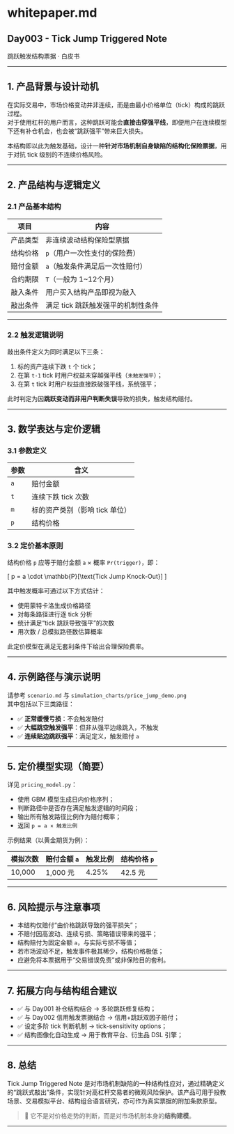 # whitepaper.md

## Day003 - Tick Jump Triggered Note  
跳跃触发结构票据 · 白皮书

---

## 1. 产品背景与设计动机

在实际交易中，市场价格变动并非连续，而是由最小价格单位（tick）构成的跳跃过程。  
对于使用杠杆的用户而言，这种跳跃可能会**直接击穿强平线**，即便用户在连续模型下还有补仓机会，也会被“跳跃强平”带来巨大损失。

本结构即以此为触发基础，设计一种**针对市场机制自身缺陷的结构化保险票据**，用于对抗 tick 级别的不连续价格风险。

---

## 2. 产品结构与逻辑定义

### 2.1 产品基本结构

| 项目         | 内容                                     |
|--------------|------------------------------------------|
| 产品类型     | 非连续波动结构保险型票据                 |
| 结构价格     | `p`（用户一次性支付的保险费）            |
| 赔付金额     | `a`（触发条件满足后一次性赔付）          |
| 合约期限     | `T`（一般为 1~12个月）                   |
| 敲入条件     | 用户买入结构产品即视为敲入               |
| 敲出条件     | 满足 tick 跳跃触发强平的机制性条件       |

---

### 2.2 触发逻辑说明

敲出条件定义为同时满足以下三条：

1. 标的资产连续下跌 `t` 个 tick；
2. 在第 `t-1` tick 时用户权益未穿越强平线（`未触发强平`）；
3. 在第 `t` tick 时用户权益直接跌破强平线，系统强平；

此时判定为因**跳跃变动而非用户判断失误**导致的损失，触发结构赔付。

---

## 3. 数学表达与定价逻辑

### 3.1 参数定义

| 参数 | 含义                       |
|------|----------------------------|
| `a`  | 赔付金额                   |
| `t`  | 连续下跌 tick 次数         |
| `m`  | 标的资产类别（影响 tick 单位） |
| `p`  | 结构价格                   |

### 3.2 定价基本原则

结构价格 `p` 应等于赔付金额 `a` × 概率 `Pr(trigger)`，即：

\[
p = a \cdot \mathbb{P}[\text{Tick Jump Knock-Out}]
\]

其中触发概率可通过以下方式估计：

- 使用蒙特卡洛生成价格路径
- 对每条路径进行逐 tick 分析
- 统计满足“tick 跳跃导致强平”的次数
- 用次数 / 总模拟路径数估算概率

此定价模型在满足无套利条件下给出合理保险费率。

---

## 4. 示例路径与演示说明

请参考 `scenario.md` 与 `simulation_charts/price_jump_demo.png`  
其中包括以下三类路径：

- ✅ **正常缓慢亏损**：不会触发赔付
- ✅ **大幅跳空触发强平**：但非从强平边缘跳入，不触发
- ✅ **连续贴边跳跃强平**：满足定义，触发赔付 `a`

---

## 5. 定价模型实现（简要）

详见 `pricing_model.py`：

- 使用 GBM 模型生成日内价格序列；
- 判断路径中是否存在满足触发逻辑的时间段；
- 输出所有触发路径比例作为赔付概率；
- 返回 `p = a × 触发比例`

示例结果（以黄金期货为例）：

| 模拟次数 | 赔付金额 `a` | 触发比例 | 结构价格 `p` |
|----------|---------------|-----------|---------------|
| 10,000   | 1,000 元      | 4.25%     | 42.5 元       |

---

## 6. 风险提示与注意事项

- 本结构仅赔付“由价格跳跃导致的强平损失”；
- 不赔付因高波动、连续亏损、策略错误带来的强平；
- 结构赔付为固定金额 `a`，与实际亏损不等值；
- 若市场波动不足，触发事件极其稀少，结构价格极低；
- 应避免将本票据用于“交易错误免责”或非保险目的套利。

---

## 7. 拓展方向与结构组合建议

- ✅ 与 Day001 补仓结构结合 → 多轮跳跃修复结构；
- ✅ 与 Day002 信用触发票据结合 → 信用+跳跃双因子赔付；
- ✅ 设定多阶 tick 判断机制 → tick-sensitivity options；
- ✅ 结构图像化自动生成 → 用于教育平台、衍生品 DSL 引擎；

---

## 8. 总结

Tick Jump Triggered Note 是对市场机制缺陷的一种结构性应对，通过精确定义的“跳跃式敲出”条件，实现针对高杠杆交易者的微观风险保护。该产品可用于投教场景、交易模拟平台、结构组合语言研究，亦可作为真实票据的附加条款原型。

> 🎯 它不是对价格走势的判断，而是对市场机制本身的**结构建模**。

---
